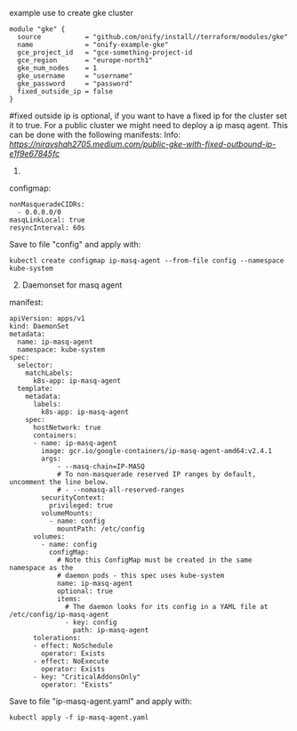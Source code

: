 example use to create gke cluster

```
module "gke" {
  source           = "github.com/onify/install//terraform/modules/gke"
  name			   = "onify-example-gke"
  gce_project_id   = "gce-something-project-id
  gce_region	   = "europe-north1"
  gke_num_nodes    = 1
  gke_username     = "username"    
  gke_password     = "password"
  fixed_outside_ip = false
}
```


#fixed outside ip is optional, if you want to have a fixed ip for the cluster set it to true.
For a public cluster we might need to deploy a ip masq agent. This can be done with the following manifests:
Info:
_https://niravshah2705.medium.com/public-gke-with-fixed-outbound-ip-e1f9e67845fc_

1.
configmap:
```
nonMasqueradeCIDRs:
  - 0.0.0.0/0
masqLinkLocal: true
resyncInterval: 60s
```
Save to file "config" and apply with:
```
kubectl create configmap ip-masq-agent --from-file config --namespace kube-system
```

2. Daemonset for masq agent


manifest:
```
apiVersion: apps/v1
kind: DaemonSet
metadata:
  name: ip-masq-agent
  namespace: kube-system
spec:
  selector:
    matchLabels:
      k8s-app: ip-masq-agent
  template:
    metadata:
      labels:
        k8s-app: ip-masq-agent
    spec:
      hostNetwork: true
      containers:
      - name: ip-masq-agent
        image: gcr.io/google-containers/ip-masq-agent-amd64:v2.4.1
        args:
            - --masq-chain=IP-MASQ
            # To non-masquerade reserved IP ranges by default, uncomment the line below.
            # - --nomasq-all-reserved-ranges
        securityContext:
          privileged: true
        volumeMounts:
          - name: config
            mountPath: /etc/config
      volumes:
        - name: config
          configMap:
            # Note this ConfigMap must be created in the same namespace as the
            # daemon pods - this spec uses kube-system
            name: ip-masq-agent
            optional: true
            items:
              # The daemon looks for its config in a YAML file at /etc/config/ip-masq-agent
              - key: config
                path: ip-masq-agent
      tolerations:
      - effect: NoSchedule
        operator: Exists
      - effect: NoExecute
        operator: Exists
      - key: "CriticalAddonsOnly"
        operator: "Exists"

```
Save to file "ip-masq-agent.yaml" and apply with:
```
kubectl apply -f ip-masq-agent.yaml
```



